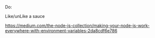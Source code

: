 <!-- * create empty project folder -->
<!-- * set up necessary files -->
<!-- * install express -->
<!-- * use express.json() to parse the request -->
<!-- * install mongoose -->
<!-- * connect to mongoDB and allow all IP addresses to connect to the cluster -->

<!-- * user model -->
<!-- * user route -->
<!-- * user controller -->

<!-- * check can create an account -->
<!-- * check login and valid token -->

<!-- * make sure password is hashed  -->
<!-- * check user cannot sigfn up more than once with the same email -->

Do:
<!-- signup -->
<!-- login -->
<!-- Auth middleware + list all sauces -->
<!-- Multer + Create a sauce -->
<!-- show one sauce -->
<!-- Delete a sauce -->
<!-- Edit a sauce -->
Like/unLike a sauce


https://medium.com/the-node-js-collection/making-your-node-js-work-everywhere-with-environment-variables-2da8cdf6e786